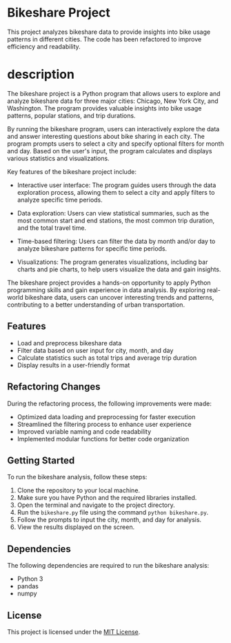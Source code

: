 # Bikeshare Project


This project analyzes bikeshare data to provide insights into bike usage patterns in different cities. The code has been refactored to improve efficiency and readability.

# description

The bikeshare project is a Python program that allows users to explore and analyze bikeshare data for three major cities: Chicago, New York City, and Washington. The program provides valuable insights into bike usage patterns, popular stations, and trip durations.

By running the bikeshare program, users can interactively explore the data and answer interesting questions about bike sharing in each city. The program prompts users to select a city and specify optional filters for month and day. Based on the user's input, the program calculates and displays various statistics and visualizations.

Key features of the bikeshare project include:

- Interactive user interface: The program guides users through the data exploration process, allowing them to select a city and apply filters to analyze specific time periods.

- Data exploration: Users can view statistical summaries, such as the most common start and end stations, the most common trip duration, and the total travel time.

- Time-based filtering: Users can filter the data by month and/or day to analyze bikeshare patterns for specific time periods.

- Visualizations: The program generates visualizations, including bar charts and pie charts, to help users visualize the data and gain insights.

The bikeshare project provides a hands-on opportunity to apply Python programming skills and gain experience in data analysis. By exploring real-world bikeshare data, users can uncover interesting trends and patterns, contributing to a better understanding of urban transportation.

## Features

- Load and preprocess bikeshare data
- Filter data based on user input for city, month, and day
- Calculate statistics such as total trips and average trip duration
- Display results in a user-friendly format

## Refactoring Changes

During the refactoring process, the following improvements were made:

- Optimized data loading and preprocessing for faster execution
- Streamlined the filtering process to enhance user experience
- Improved variable naming and code readability
- Implemented modular functions for better code organization

## Getting Started

To run the bikeshare analysis, follow these steps:

1. Clone the repository to your local machine.
2. Make sure you have Python and the required libraries installed.
3. Open the terminal and navigate to the project directory.
4. Run the `bikeshare.py` file using the command `python bikeshare.py`.
5. Follow the prompts to input the city, month, and day for analysis.
6. View the results displayed on the screen.

## Dependencies

The following dependencies are required to run the bikeshare analysis:

- Python 3
- pandas
- numpy

## License

This project is licensed under the [MIT License](https://opensource.org/licenses/MIT).
